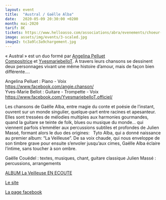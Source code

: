 ```yaml
---
layout: event
title:  "Austral / Gaëlle Alba"
date:   2020-05-09 20:30:00 +0200
month: mai-2020
tarif: 8€
tickets: https://www.helloasso.com/associations/abra/evenements/choeur-en-pente-spectacle-de-fin-d-annee-des-eleves-d-helene-piris
image: assets/img/events/3-scaled.jpg
image2: tc3a9lc3a9chargement.jpg
---
```


« Austral » est un duo formé par <a href="https://www.facebook.com/angie.chanson/" target="_blank" rel="noopener noreferrer">Angelina Pelluet Compositrice</a> et <a href="https://www.facebook.com/YvesmariebelloT.officiel/" target="_blank" rel="noopener noreferrer">YvesmariebelloT</a>. À travers leurs chansons se dessinent deux personnages vivant une même histoire d’amour, mais de façon bien différente….

Angelina Pelluet : Piano - Voix  
<a href="https://www.facebook.com/angie.chanson/" target="_blank" rel="noopener noreferrer">https://www.facebook.com/angie.chanson/</a>  
Yves-Marie Bellot : Guitare - Trompette - Voix  
<a href="https://www.facebook.com/YvesmariebelloT.officiel/" target="_blank" rel="noopener noreferrer">https://www.facebook.com/YvesmariebelloT.officiel/</a>



Les chansons de Gaëlle Alba, entre magie du conte et poésie de l’instant, ouvrent sur un monde singulier, quelque-part entre racines et apesanteur. Elles sont tressées de mélodies multiples aux harmonies gourmandes, quand la guitare se teinte de folk, blues ou musique du monde… qui viennent parfois s’emmêler aux percussions subtiles et profondes de Julien Massé, formant alors le duo des origines:   Tyto Alba, qui a donné naissance au premier album: “La Veilleuse”. De sa voix chaude, qui nous enveloppe de son timbre grave pour ensuite s’envoler jusqu’aux cimes, Gaëlle Alba éclaire l’intime, sans toucher à son ombre.

Gaëlle Couëdel : textes, musiques, chant, guitare classique
Julien Massé : percussions, arrangements


<a href="https://tytoalbaduo.bandcamp.com/album/la-veilleuse">ALBUM La Veilleuse EN ECOUTE</a>

<a href="http://tytoalba.fr/">Le site</a>

<a href="https://www.facebook.com/tytoalba.duo/">La page facebook</a>